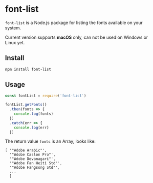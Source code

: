# font-list

`font-list` is a Node.js package for listing the fonts available on your system.

Current version supports **macOS** only, can not be used on Windows or Linux yet.

## Install

```bash
npm install font-list
```

## Usage

```js
const fontList = require('font-list')

fontList.getFonts()
  .then(fonts => {
    console.log(fonts)
  })
  .catch(err => {
    console.log(err)
  })
```

The return value `fonts` is an Array, looks like:

```
[ '"Adobe Arabic"',
  '"Adobe Caslon Pro"',
  '"Adobe Devanagari"',
  '"Adobe Fan Heiti Std"',
  '"Adobe Fangsong Std"',
  ...
  ]
```

